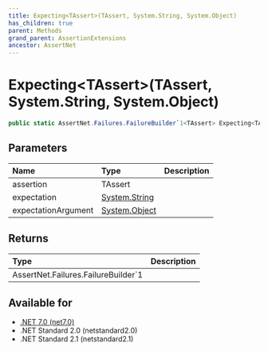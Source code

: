 ```yaml
---
title: Expecting<TAssert>(TAssert, System.String, System.Object)
has_children: true
parent: Methods
grand_parent: AssertionExtensions
ancestor: AssertNet
---
```

# Expecting&lt;TAssert&gt;(TAssert, System.String, System.Object)

```csharp
public static AssertNet.Failures.FailureBuilder`1<TAssert> Expecting<TAssert>(TAssert assertion, System.String expectation, System.Object expectationArgument);
```

## Parameters
| Name                | Type                                                                        | Description |
|:--------------------|:----------------------------------------------------------------------------|:------------|
| assertion           | TAssert                                                                     |             |
| expectation         | [System.String](https://learn.microsoft.com/en-us/dotnet/api/system.string) |             |
| expectationArgument | [System.Object](https://learn.microsoft.com/en-us/dotnet/api/system.object) |             |


## Returns
| Type                                         | Description |
|:---------------------------------------------|:------------|
| AssertNet.Failures.FailureBuilder`1<TAssert> |             |

## Available for
- [.NET 7.0 (net7.0)](https://versionsof.net/core/7.0/)
- .NET Standard 2.0 (netstandard2.0)
- .NET Standard 2.1 (netstandard2.1)
